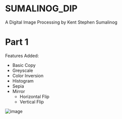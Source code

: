 # SUMALINOG_DIP
A Digital Image Processing by Kent Stephen Sumalinog

# Part 1

Features Added:
* Basic Copy
* Greyscale
* Color Inversion
* Histogram
* Sepia
* Mirror
  * Horizontal Flip
  * Vertical Flip

![image](https://user-images.githubusercontent.com/95534475/205568415-e6b82c8d-ee67-49a9-8fa3-af7677ef3156.png)
